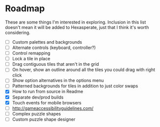# Roadmap

These are some things I'm interested in exploring. Inclusion in this list doesn't mean it will be added to Hexasperate, just that I think it's worth considering.

- [ ] Custom palettes and backgrounds
- [ ] Alternate controls (keyboard, controller?)
- [ ] Control remapping
- [ ] Lock a tile in place
- [ ] Drag contiguous tiles that aren't in the grid
- [ ] On hover, show an outline around all the tiles you could drag with right click
- [ ] Show option alternatives in the options menu
- [ ] Patterned backgrounds for tiles in addition to just color swaps
- [x] How to run from source in Readme
- [x] Separate dev/prod builds
- [x] Touch events for mobile browsers
- [ ] http://gameaccessibilityguidelines.com/
- [ ] Complex puzzle shapes
- [ ] Custom puzzle shape designer
